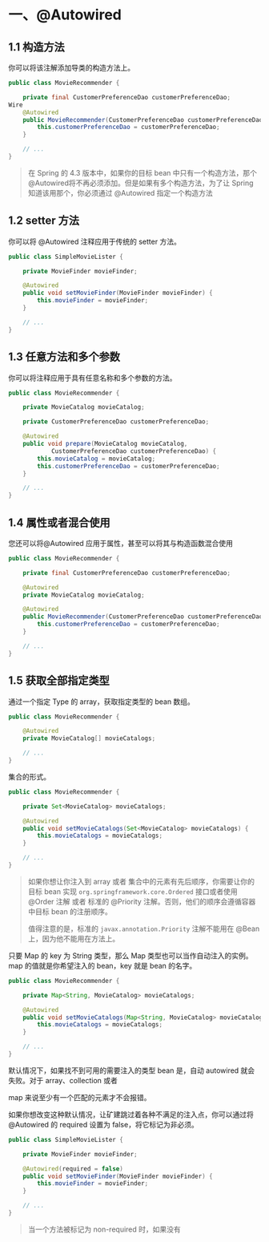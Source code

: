 # 一、@Autowired

## 1.1 构造方法

你可以将该注解添加导类的构造方法上。

```java
public class MovieRecommender {

    private final CustomerPreferenceDao customerPreferenceDao;
Wire
    @Autowired
    public MovieRecommender(CustomerPreferenceDao customerPreferenceDao) {
        this.customerPreferenceDao = customerPreferenceDao;
    }

    // ...
}
```

> 在 Spring 的 4.3 版本中，如果你的目标 bean 中只有一个构造方法，那个 @Autowired将不再必须添加。但是如果有多个构造方法，为了让 Spring 知道该用那个，你必须通过 @Autowired 指定一个构造方法

## 1.2 setter 方法

你可以将 @Autowired 注释应用于传统的 setter 方法。

```java
public class SimpleMovieLister {

    private MovieFinder movieFinder;

    @Autowired
    public void setMovieFinder(MovieFinder movieFinder) {
        this.movieFinder = movieFinder;
    }

    // ...
}	
```

## 1.3 任意方法和多个参数

你可以将注释应用于具有任意名称和多个参数的方法。

```java
public class MovieRecommender {

    private MovieCatalog movieCatalog;

    private CustomerPreferenceDao customerPreferenceDao;

    @Autowired
    public void prepare(MovieCatalog movieCatalog,
            CustomerPreferenceDao customerPreferenceDao) {
        this.movieCatalog = movieCatalog;
        this.customerPreferenceDao = customerPreferenceDao;
    }

    // ...
}
```

## 1.4 属性或者混合使用

您还可以将@Autowired 应用于属性，甚至可以将其与构造函数混合使用

```java
public class MovieRecommender {

    private final CustomerPreferenceDao customerPreferenceDao;

    @Autowired
    private MovieCatalog movieCatalog;

    @Autowired
    public MovieRecommender(CustomerPreferenceDao customerPreferenceDao) {
        this.customerPreferenceDao = customerPreferenceDao;
    }

    // ...
}
```

## 1.5 获取全部指定类型

通过一个指定 Type 的 array，获取指定类型的 bean 数组。

```java
public class MovieRecommender {

    @Autowired
    private MovieCatalog[] movieCatalogs;

    // ...
}
```

集合的形式。

```java
public class MovieRecommender {

    private Set<MovieCatalog> movieCatalogs;

    @Autowired
    public void setMovieCatalogs(Set<MovieCatalog> movieCatalogs) {
        this.movieCatalogs = movieCatalogs;
    }

    // ...
}
```

> 如果你想让你注入到 array 或者 集合中的元素有先后顺序，你需要让你的目标 bean 实现 `org.springframework.core.Ordered` 接口或者使用 @Order 注解 或者 标准的 @Priority 注解。否则，他们的顺序会遵循容器中目标 bean 的注册顺序。
>
> 值得注意的是，标准的 `javax.annotation.Priority` 注解不能用在 @Bean 上，因为他不能用在方法上。

只要 Map 的 key 为 String 类型，那么 Map 类型也可以当作自动注入的实例。map 的值就是你希望注入的 bean，key 就是 bean 的名字。

```Java
public class MovieRecommender {

    private Map<String, MovieCatalog> movieCatalogs;

    @Autowired
    public void setMovieCatalogs(Map<String, MovieCatalog> movieCatalogs) {
        this.movieCatalogs = movieCatalogs;
    }

    // ...
}
```

默认情况下，如果找不到可用的需要注入的类型 bean 是，自动 autowired 就会失败。对于 array、collection 或者

 map 来说至少有一个匹配的元素才不会报错。

如果你想改变这种默认情况，让矿建跳过着各种不满足的注入点，你可以通过将 @Autowired 的 required 设置为 false，将它标记为非必须。

```java
public class SimpleMovieLister {

    private MovieFinder movieFinder;

    @Autowired(required = false)
    public void setMovieFinder(MovieFinder movieFinder) {
        this.movieFinder = movieFinder;
    }

    // ...
}
```

> 当一个方法被标记为 non-required 时，如果没有